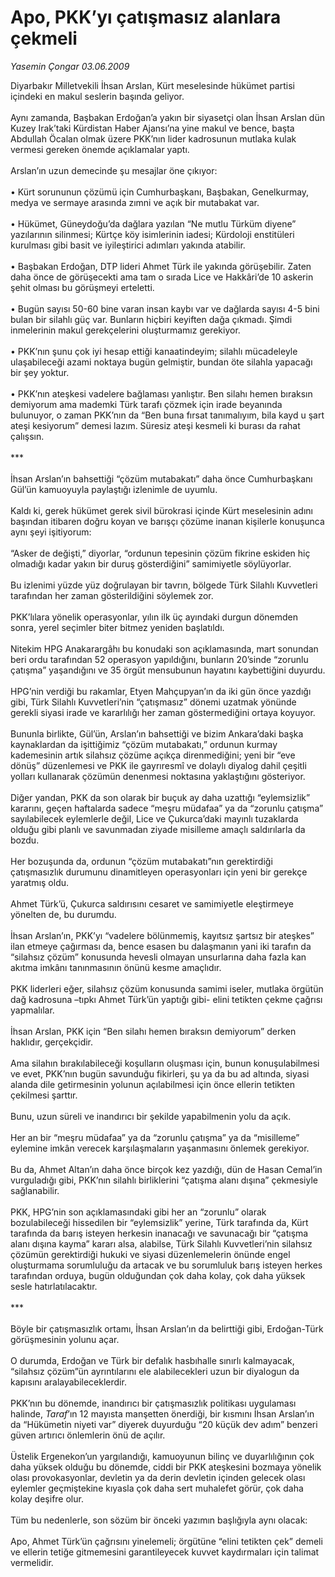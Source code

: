 # Apo, PKK’yı çatışmasız alanlara çekmeli

*Yasemin Çongar 03.06.2009*

<div class="taraf_structure_2col_1zq">
<div class="margen_n">



 <p>Diyarbakır Milletvekili İhsan Arslan, Kürt meselesinde hükümet partisi içindeki en makul seslerin başında geliyor. <br/><br/>Aynı zamanda, Başbakan Erdoğan’a yakın bir siyasetçi olan İhsan Arslan dün Kuzey Irak’taki Kürdistan Haber Ajansı’na yine makul ve bence, başta Abdullah Öcalan olmak üzere PKK’nın lider kadrosunun mutlaka kulak vermesi gereken önemde açıklamalar yaptı. <br/><br/>Arslan’ın uzun demecinde şu mesajlar öne çıkıyor: <br/><br/>• Kürt sorununun çözümü için Cumhurbaşkanı, Başbakan, Genelkurmay, medya ve sermaye arasında zımni ve açık bir mutabakat var. <br/><br/>• Hükümet, Güneydoğu’da dağlara yazılan “Ne mutlu Türküm diyene” yazılarının silinmesi; Kürtçe köy isimlerinin iadesi; Kürdoloji enstitüleri kurulması gibi basit ve iyileştirici adımları yakında atabilir. <br/><br/>• Başbakan Erdoğan, DTP lideri Ahmet Türk ile yakında görüşebilir. Zaten daha önce de görüşecekti ama tam o sırada Lice ve Hakkâri’de 10 askerin şehit olması bu görüşmeyi erteletti. <br/><br/>• Bugün sayısı 50-60 bine varan insan kaybı var ve dağlarda sayısı 4-5 bini bulan bir silahlı güç var. Bunların hiçbiri keyiften dağa çıkmadı. Şimdi inmelerinin makul gerekçelerini oluşturmamız gerekiyor. <br/><br/>• PKK’nın şunu çok iyi hesap ettiği kanaatindeyim; silahlı mücadeleyle ulaşabileceği azami noktaya bugün gelmiştir, bundan öte silahla yapacağı bir şey yoktur. <br/><br/>• PKK’nın ateşkesi vadelere bağlaması yanlıştır. Ben silahı hemen bıraksın demiyorum ama mademki Türk tarafı çözmek için irade beyanında bulunuyor, o zaman PKK’nın da “Ben buna fırsat tanımalıyım, bila kayd u şart ateşi kesiyorum” demesi lazım. Süresiz ateşi kesmeli ki burası da rahat çalışsın. <br/><br/>*** <br/><br/>İhsan Arslan’ın bahsettiği “çözüm mutabakatı” daha önce Cumhurbaşkanı Gül’ün kamuoyuyla paylaştığı izlenimle de uyumlu. <br/><br/>Kaldı ki, gerek hükümet gerek sivil bürokrasi içinde Kürt meselesinin adını başından itibaren doğru koyan ve barışçı çözüme inanan kişilerle konuşunca aynı şeyi işitiyorum: <br/><br/>“Asker de değişti,” diyorlar, “ordunun tepesinin çözüm fikrine eskiden hiç olmadığı kadar yakın bir duruş gösterdiğini” samimiyetle söylüyorlar. <br/><br/>Bu izlenimi yüzde yüz doğrulayan bir tavrın, bölgede Türk Silahlı Kuvvetleri tarafından her zaman gösterildiğini söylemek zor. <br/><br/>PKK’lılara yönelik operasyonlar, yılın ilk üç ayındaki durgun dönemden sonra, yerel seçimler biter bitmez yeniden başlatıldı. <br/><br/>Nitekim HPG Anakarargâhı bu konudaki son açıklamasında, mart sonundan beri ordu tarafından 52 operasyon yapıldığını, bunların 20’sinde “zorunlu çatışma” yaşandığını ve 35 örgüt mensubunun hayatını kaybettiğini duyurdu. <br/><br/>HPG’nin verdiği bu rakamlar, Etyen Mahçupyan’ın da iki gün önce yazdığı gibi, Türk Silahlı Kuvvetleri’nin “çatışmasız” dönemi uzatmak yönünde gerekli siyasi irade ve kararlılığı her zaman göstermediğini ortaya koyuyor. <br/><br/>Bununla birlikte, Gül’ün, Arslan’ın bahsettiği ve bizim Ankara’daki başka kaynaklardan da işittiğimiz “çözüm mutabakatı,” ordunun kurmay kademesinin artık silahsız çözüme açıkça direnmediğini; yeni bir “eve dönüş” düzenlemesi ve PKK ile gayrıresmî ve dolaylı diyalog dahil çeşitli yolları kullanarak çözümün denenmesi noktasına yaklaştığını gösteriyor. <br/><br/>Diğer yandan, PKK da son olarak bir buçuk ay daha uzattığı “eylemsizlik” kararını, geçen haftalarda sadece “meşru müdafaa” ya da “zorunlu çatışma” sayılabilecek eylemlerle değil, Lice ve Çukurca’daki mayınlı tuzaklarda olduğu gibi planlı ve savunmadan ziyade misilleme amaçlı saldırılarla da bozdu. <br/><br/>Her bozuşunda da, ordunun “çözüm mutabakatı”nın gerektirdiği çatışmasızlık durumunu dinamitleyen operasyonları için yeni bir gerekçe yaratmış oldu. <br/><br/>Ahmet Türk’ü, Çukurca saldırısını cesaret ve samimiyetle eleştirmeye yönelten de, bu durumdu. <br/><br/>İhsan Arslan’ın, PKK’yı “vadelere bölünmemiş, kayıtsız şartsız bir ateşkes” ilan etmeye çağırması da, bence esasen bu dalaşmanın yani iki tarafın da “silahsız çözüm” konusunda hevesli olmayan unsurlarına daha fazla kan akıtma imkânı tanınmasının önünü kesme amaçlıdır. <br/><br/>PKK liderleri eğer, silahsız çözüm konusunda samimi iseler, mutlaka örgütün dağ kadrosuna –tıpkı Ahmet Türk’ün yaptığı gibi- elini tetikten çekme çağrısı yapmalılar. <br/><br/>İhsan Arslan, PKK için “Ben silahı hemen bıraksın demiyorum” derken haklıdır, gerçekçidir. <br/><br/>Ama silahın bırakılabileceği koşulların oluşması için, bunun konuşulabilmesi ve evet, PKK’nın bugün savunduğu fikirleri, şu ya da bu ad altında, siyasi alanda dile getirmesinin yolunun açılabilmesi için önce ellerin tetikten çekilmesi şarttır. <br/><br/>Bunu, uzun süreli ve inandırıcı bir şekilde yapabilmenin yolu da açık. <br/><br/>Her an bir “meşru müdafaa” ya da “zorunlu çatışma” ya da “misilleme” eylemine imkân verecek karşılaşmaların yaşanmasını önlemek gerekiyor. <br/><br/>Bu da, Ahmet Altan’ın daha önce birçok kez yazdığı, dün de Hasan Cemal’in vurguladığı gibi, PKK’nın silahlı birliklerini “çatışma alanı dışına” çekmesiyle sağlanabilir. <br/><br/>PKK, HPG’nin son açıklamasındaki gibi her an “zorunlu” olarak bozulabileceği hissedilen bir “eylemsizlik” yerine, Türk tarafında da, Kürt tarafında da barış isteyen herkesin inanacağı ve savunacağı bir “çatışma alanı dışına kayma” kararı alsa, alabilse, Türk Silahlı Kuvvetleri’nin silahsız çözümün gerektirdiği hukuki ve siyasi düzenlemelerin önünde engel oluşturmama sorumluluğu da artacak ve bu sorumluluk barış isteyen herkes tarafından orduya, bugün olduğundan çok daha kolay, çok daha yüksek sesle hatırlatılacaktır. <br/><br/>*** <br/><br/>Böyle bir çatışmasızlık ortamı, İhsan Arslan’ın da belirttiği gibi, Erdoğan-Türk görüşmesinin yolunu açar. <br/><br/>O durumda, Erdoğan ve Türk bir defalık hasbıhalle sınırlı kalmayacak, “silahsız çözüm”ün ayrıntılarını ele alabilecekleri uzun bir diyalogun da kapısını aralayabileceklerdir. <br/><br/>PKK’nın bu dönemde, inandırıcı bir çatışmasızlık politikası uygulaması halinde, <i>Taraf</i>’ın 12 mayısta manşetten önerdiği, bir kısmını İhsan Arslan’ın da “Hükümetin niyeti var” diyerek duyurduğu “20 küçük dev adım” benzeri güven artırıcı önlemlerin önü de açılır. <br/><br/>Üstelik Ergenekon’un yargılandığı, kamuoyunun bilinç ve duyarlılığının çok daha yüksek olduğu bu dönemde, ciddi bir PKK ateşkesini bozmaya yönelik olası provokasyonlar, devletin ya da derin devletin içinden gelecek olası eylemler geçmiştekine kıyasla çok daha sert muhalefet görür, çok daha kolay deşifre olur. <br/><br/>Tüm bu nedenlerle, son sözüm bir önceki yazımın başlığıyla aynı olacak: <br/><br/>Apo, Ahmet Türk’ün çağrısını yinelemeli; örgütüne “elini tetikten çek” demeli ve ellerin tetiğe gitmemesini garantileyecek kuvvet kaydırmaları için talimat vermelidir.</p>
<br/>
<br/>
<br/>



<br/>


<div id="taraf_not">
</div>

</div>


</div>

